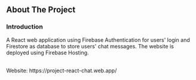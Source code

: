 <!-- ABOUT THE PROJECT -->
## About The Project

### Introduction

A React web application using Firebase Authentication for users' login and Firestore as database to store users' chat messages. The website is deployed using Firebase Hosting.

<br />
Website: https://project-react-chat.web.app/
